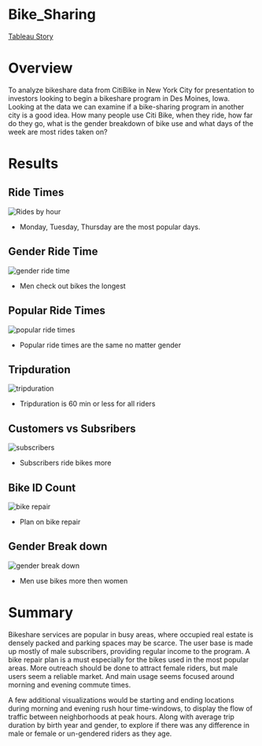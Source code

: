 # Bike_Sharing

[Tableau Story](https://public.tableau.com/app/profile/dan5194/viz/NYCBikeSharing_16632489923300/NYCCitBikeStory?publish=yes)


# Overview
To analyze bikeshare data from CitiBike in New York City for presentation to investors looking to begin a bikeshare program in Des Moines, Iowa.
Looking at the data we can examine if a bike-sharing program in another city is a good idea. How many people use Citi Bike, when they ride, how far do they go, what is the gender breakdown of bike use and what days of the week are most rides taken on?

# Results

## Ride Times
![Rides by hour](https://user-images.githubusercontent.com/106495422/190427086-5bfcd032-a3d3-4cb7-a474-9ee7e48475f1.png)
- Monday, Tuesday, Thursday are the most popular days.


## Gender Ride Time
![gender ride time](https://user-images.githubusercontent.com/106495422/190427403-fe8d82be-7682-41d8-8d8e-74c45ff72778.png)
- Men check out bikes the longest

## Popular Ride Times
![popular ride times](https://user-images.githubusercontent.com/106495422/190428307-a1af2390-3892-42d7-8896-3aa446e8031b.png)
- Popular ride times are the same no matter gender 

## Tripduration
![tripduration](https://user-images.githubusercontent.com/106495422/190428639-3bf4fbe7-e56b-4a8a-acd4-119bd004a345.png)
- Tripduration is 60 min or less for all riders

## Customers vs Subsribers
![subscribers](https://user-images.githubusercontent.com/106495422/190429163-49648d87-b75e-4c27-a956-c66c90f3e487.png)
- Subscribers ride bikes more

## Bike ID Count
![bike repair](https://user-images.githubusercontent.com/106495422/190429581-4d1ddf32-0777-4640-a260-f237c6ef2137.png)
- Plan on bike repair

## Gender Break down
![gender break down](https://user-images.githubusercontent.com/106495422/190431017-f2e31ebd-aa88-4344-a894-41b9830f0bab.png)
- Men use bikes more then women

# Summary
Bikeshare services are popular in busy areas, where occupied real estate is densely packed and parking spaces may be scarce. The user base is made up mostly of male subscribers, providing regular income to the program. A bike repair plan is a must especially for the bikes used in the most popular areas. More outreach should be done to attract female riders, but male users seem a reliable market. And main usage seems focused around morning and evening commute times.

A few additional visualizations would be starting and ending locations during morning and evening rush hour time-windows, to display the flow of traffic between neighborhoods at peak hours. Along with average trip duration by birth year and gender, to explore if there was any difference in male or female or un-gendered riders as they age.






